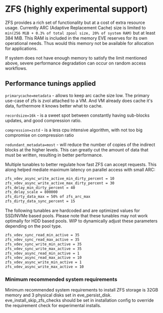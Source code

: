 # ZFS (highly experimental support)

ZFS provides a rich set of functionality but at a cost of extra
resource usage. Currently ARC (Adaptive Replacement Cache) size is
limited to `min(256 MiB + 0.3% of total zpool size, 20% of system RAM)` but at least 384
MiB. This RAM is included in the memory EVE reserves for its own operational needs.
Thus would this memory not be available for allocation for applications.

If system does not have enough memory to satisfy the limit mentioned
above, severe performance degradation can occur on random access
workflows.

## Performance tunings applied

`primarycache=metadata` - allows to keep arc cache size low. The primary
use-case of zfs is zvol attached to a VM. And VM already does cache
it's data, furthermore it knows better what to cache.

`recordsize=16k` - is a sweet spot between constantly having sub-blocks
updates, and good compression ratio.

`compression=zstd` - is a less cpu intensive algorithm, with not too big
compromise on compression ratio

`redundant_metadata=most` - will reduce the number of copies of the
indirect blocks at the higher levels. This can greatly cut the amount
of data that must be written, resulting in better performance.

Multiple tunables to better regulate how fast ZFS can accept
requests. This along helped mediate maximum latency on parallel access
with small ARC:

```bash
zfs_vdev_async_write_active_min_dirty_percent = 10
zfs_vdev_async_write_active_max_dirty_percent = 30
zfs_delay_min_dirty_percent = 40
zfs_delay_scale = 800000
zfs_dirty_data_max = 50% of zfs_arc_max
zfs_dirty_data_sync_percent = 15
```

The following tunables are hardcoded and are optimized values for SSD/NVMe based pools.
Please note that these tunables may not work optimally for HDD based pools.
WIP to dynamically adjust these parameters depending on the pool type.

```bash
zfs_vdev_sync_read_min_active = 35
zfs_vdev_sync_read_max_active = 35
zfs_vdev_sync_write_min_active = 35
zfs_vdev_sync_write_max_active = 35
zfs_vdev_async_read_min_active = 1
zfs_vdev_async_read_max_active = 10
zfs_vdev_async_write_min_active = 1
zfs_vdev_async_write_max_active = 10
```

### Minimum recommended system requirements

Minimum recommended system requirements to install ZFS storage is 32GB memory and 3 physical disks set in eve_persist_disk.
eve_install_skip_zfs_checks should be set in installation config to override the requirement check for experimental installs.
